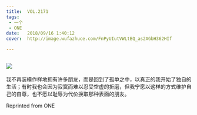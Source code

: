 ```yaml
---
title:	VOL.2171
tags:
 - 一个
 - ONE
date:	2018/09/16 1:40:12
cover:	http://image.wufazhuce.com/FnPyUIutVWLtBQ_as2AGbH362HIf

---
```

![](http://image.wufazhuce.com/FnPyUIutVWLtBQ_as2AGbH362HIf)
---

我不再装模作样地拥有许多朋友，而是回到了孤单之中，以真正的我开始了独自的生活；有时我也会因为寂寞而难以忍受空虚的折磨，但我宁愿以这样的方式维护自己的自尊，也不愿以耻辱为代价换取那种表面的朋友。
 
Reprinted from ONE
